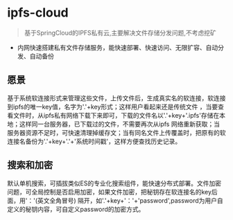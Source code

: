 # ipfs-cloud

> 基于SpringCloud的IPFS私有云,主要解决文件存储分发问题,不考虑挖矿
* 内网快速搭建私有文件存储服务，能快速部署、快速访问、无限扩容、自动分发、自动备份

## 愿景
基于系统软连接形式来管理这些文件，上传文件后，生成真实名的软连接，软连接到ipfs的唯一key值，名字为'.'+key形式；这样用户看起来还是传统文件
，当要查看文件时，从ipfs私有网络下载下来即可，下载的文件名以'.'+key+'.ipfs'存储在本地；这样同一台服务器，已下载过的文件，不需要再次从ipfs
网络重新获取；当服务器资源不足时，可快速清理掉缓存文；当有同名文件上传覆盖时，把原有的软连接名备份为'.'+key+'.'+'系统时间戳'，这样方便查找历史记录。

## 搜索和加密
默认单机搜索，可插拔类似ES的专业化搜索组件，能快速分布式部署。文件加密问题，可全局控制是否启用加密，如果文件加密，把秘钥存在软连接名的key后面，用'：'(英文全角冒号)
隔开，如'.'+key+'：'+'password',password为用户自定义的秘钥内容，可自定义password的加密方式。
